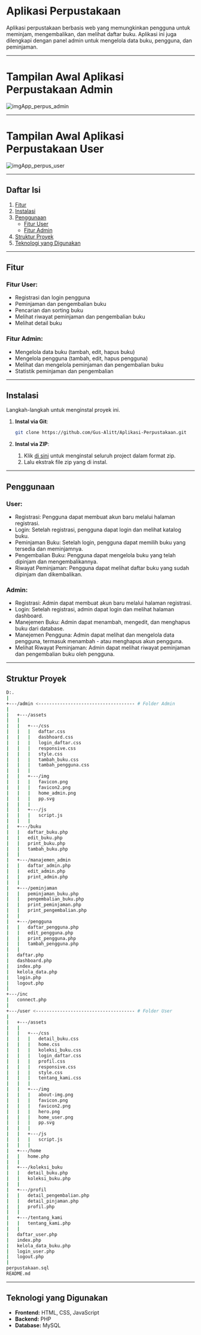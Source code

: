 # **Aplikasi Perpustakaan**

Aplikasi perpustakaan berbasis web yang memungkinkan pengguna untuk meminjam, mengembalikan, dan melihat daftar buku. Aplikasi ini juga dilengkapi dengan panel admin untuk mengelola data buku, pengguna, dan peminjaman.

---

# **Tampilan Awal Aplikasi Perpustakaan Admin**
![imgApp_perpus_admin](./admin/assets/img/home_admin.png)

---

# **Tampilan Awal Aplikasi Perpustakaan User**
![imgApp_perpus_user](./user/assets/img/home_user.png)

---

## **Daftar Isi**

1. [Fitur](#fitur)
2. [Instalasi](#instalasi)
3. [Penggunaan](#penggunaan)
   - [Fitur User](#fitur-user)
   - [Fitur Admin](#fitur-admin)
4. [Struktur Proyek](#struktur-proyek)
5. [Teknologi yang Digunakan](#teknologi-yang-digunakan)

---

## **Fitur**

### Fitur User:

- Registrasi dan login pengguna
- Peminjaman dan pengembalian buku
- Pencarian dan sorting buku
- Melihat riwayat peminjaman dan pengembalian buku
- Melihat detail buku

### Fitur Admin:

- Mengelola data buku (tambah, edit, hapus buku)
- Mengelola pengguna (tambah, edit, hapus pengguna)
- Melihat dan mengelola peminjaman dan pengembalian buku
- Statistik peminjaman dan pengembalian

---

## **Instalasi**

Langkah-langkah untuk menginstal proyek ini.

1. **Instal via Git**:

   ```bash
   git clone https://github.com/Gus-Alitt/Aplikasi-Perpustakaan.git
   ```

2. **Instal via ZIP**:
   1. Klik [di sini](https://github.com/gus-alitt/Aplikasi-Perpustakaan/archive/refs/heads/main.zip) untuk menginstal seluruh project dalam format zip.
   2. Lalu ekstrak file zip yang di instal.

---

## **Penggunaan**

### User:

- Registrasi: Pengguna dapat membuat akun baru melalui halaman registrasi.
- Login: Setelah registrasi, pengguna dapat login dan melihat katalog buku.
- Peminjaman Buku: Setelah login, pengguna dapat memilih buku yang tersedia dan meminjamnya.
- Pengembalian Buku: Pengguna dapat mengelola buku yang telah dipinjam dan mengembalikannya.
- Riwayat Peminjaman: Pengguna dapat melihat daftar buku yang sudah dipinjam dan dikembalikan.

### Admin:

- Registrasi: Admin dapat membuat akun baru melalui halaman registrasi.
- Login: Setelah registrasi, admin dapat login dan melihat halaman dashboard.
- Manejemen Buku: Admin dapat menambah, mengedit, dan menghapus buku dari database.
- Manejemen Pengguna: Admin dapat melihat dan mengelola data pengguna, termasuk menambah - atau menghapus akun pengguna.
- Melihat Riwayat Peminjaman: Admin dapat melihat riwayat peminjaman dan pengembalian buku oleh pengguna.

---

## **Struktur Proyek**

```bash
D:.
|
+---/admin <------------------------------------ # Folder Admin
|
|   +---/assets
|   |
|   |   +---/css
|   |   |   daftar.css
|   |   |   dasbhoard.css
|   |   |   login_daftar.css
|   |   |   responsive.css
|   |   |   style.css
|   |   |   tambah_buku.css
|   |   |   tambah_pengguna.css
|   |   |
|   |   +---/img
|   |   |   favicon.png
|   |   |   favicon2.png
|   |   |   home_admin.png
|   |   |   pp.svg
|   |   |
|   |   +---/js
|   |   |   script.js
|   |   |
|   +---/buku
|   |   daftar_buku.php
|   |   edit_buku.php
|   |   print_buku.php
|   |   tambah_buku.php
|   |
|   +---/manajemen_admin
|   |   daftar_admin.php
|   |   edit_admin.php
|   |   print_admin.php
|   |
|   +---/peminjaman
|   |   peminjaman_buku.php
|   |   pengembalian_buku.php
|   |   print_peminjaman.php
|   |   print_pengembalian.php
|   |
|   +---/pengguna
|   |   daftar_pengguna.php
|   |   edit_pengguna.php
|   |   print_pengguna.php
|   |   tambah_pengguna.php
|   |
|   daftar.php
|   dashboard.php
|   index.php
|   kelola_data.php
|   login.php
|   logout.php
|
+---/inc
|   connect.php
|
+---/user <------------------------------------- # Folder User
|
|   +---/assets
|   |
|   |   +---/css
|   |   |   detail_buku.css
|   |   |   home.css
|   |   |   koleksi_buku.css
|   |   |   login_daftar.css
|   |   |   profil.css
|   |   |   responsive.css
|   |   |   style.css
|   |   |   tentang_kami.css
|   |   |
|   |   +---/img
|   |   |   about-img.png
|   |   |   favicon.png
|   |   |   favicon2.png
|   |   |   hero.png
|   |   |   home_user.png
|   |   |   pp.svg
|   |   |
|   |   +---/js
|   |   |   script.js
|   |   |
|   +---/home
|   |   home.php
|   |
|   +---/koleksi_buku
|   |   detail_buku.php
|   |   koleksi_buku.php
|   |
|   +---/profil
|   |   detail_pengembalian.php
|   |   detail_pinjaman.php
|   |   profil.php
|   |
|   +---/tentang_kami
|   |   tentang_kami.php
|   |
|   daftar_user.php
|   index.php
|   kelola_data_buku.php
|   login_user.php
|   logout.php
|
perpustakaan.sql
README.md
```

---

## **Teknologi yang Digunakan**

- **Frontend:** HTML, CSS, JavaScript
- **Backend:** PHP
- **Database:** MySQL
